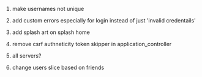 1. make usernames not unique
2. add custom errors especially for login instead of just 'invalid credentails'
3. add splash art on splash home
4. remove csrf authneticity token skipper in application_controller

5. all servers?
6. change users slice based on friends